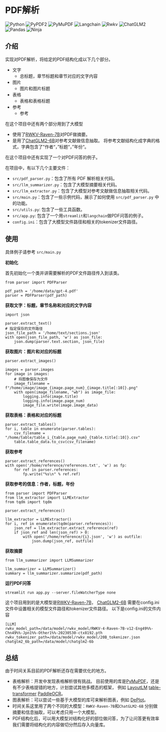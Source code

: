 # PDF解析
![Python](https://img.shields.io/badge/Python-3.9-blue) ![PyPDF2](https://img.shields.io/badge/PyPDF2-3.0.1-blue) ![PyMuPDF](https://img.shields.io/badge/PyMuPDF-1.23.3-blue)  ![Langchain](https://img.shields.io/badge/Langchain-0.0.285-blue)  ![Rwkv](https://img.shields.io/badge/RWKV-0.8.12-blue) ![ChatGLM2](https://img.shields.io/badge/ChatGLM-2-blue) ![Pandas](https://img.shields.io/badge/Pandas-2.1.0-blue) ![Ninja](https://img.shields.io/badge/Ninja-1.11.1-blue)

## 介绍

实现对PDF解析，将给定的PDF结构化成以下几个部分。
- 文字
  - 总标题，章节标题和章节对应的文字内容
- 图片
  - 图片和图片标题
- 表格
  - 表格和表格标题
- 参考
  - 参考

在这个项目中还有两个部分用到了大模型
- 使用了[RWKV-Raven-7B](https://huggingface.co/BlinkDL/rwkv-4-raven)对PDF做摘要。
- 是用了[ChatGLM2-6B](https://github.com/THUDM/ChatGLM2-6B)对参考文献做信息抽取。
将参考文献结构化成字典的格式，字典包含了”作者“，”标题“，”年份“。

在这个项目中还有实现了一个对PDF问答的例子。

在项目中，有以下几个主要文件：
- ```src/pdf_parser.py```：包含了所有 PDF 解析相关代码。
- ```src/llm_summarizer.py```：包含了大模型摘要相关代码。
- ```src/llm_extractor.py```：包含了大模型对参考文献做信息抽取相关代码。
- ```src/main.py```：包含了一些示例代码，展示了如何使用 ```src/pdf_parser.py``` 中的功能。
- ```src/utils.py```: 包含了一些工具函数。
- ```src/app.py```: 包含了一个用```streamlit```和```langchain```做PDF问答的例子。
- ```config.ini```：包含了大模型文件路径和相关的tokenizer文件路径。

## 使用

具体例子请参考 ```src/main.py```

**初始化**

首先初始化一个类并讲需要解析的PDF文件路径传入到该类。

```
from parser import PDFParser

pdf_path = '/home/data/gpt-4.pdf'
parser = PDFParser(pdf_path)
```

**获取文字：标题，章节名称和对应的文字内容**

```
import json

parser.extract_text()
# 指定保存的文件路径
json_file_path = '/home/text/sections.json'
with open(json_file_path, 'w') as json_file:
    json.dump(parser.text.section, json_file)
```

**获取图片：图片和对应的标题**

```
parser.extract_images()

images = parser.images
for image in images:
    # 将图像保存为文件
    image_filename = f"/home/image/image_{image.page_num}_{image.title[:10]}.png"
    with open(image_filename, "wb") as image_file:
        logging.info(image.title)
        logging.info(image.page_num)
        image_file.write(image.image_data)
```

**获取表格：表格和对应的标题**

```
parser.extract_tables()
for i, table in enumerate(parser.tables):
    csv_filename = "/home/table/table_i_{table.page_num}_{table.title[:10]}.csv"
    table.table_data.to_csv(csv_filename)
```

**获取参考**

```
parser.extract_references()
with open('/home/reference/references.txt', 'w') as fp:
    for ref in parser.references:
        fp.write("%s\n" % ref.ref)
```

**获取参考的信息：作者，标题，年份**

```
from parser import PDFParser
from llm_extractor import LLMExtractor
from tqdm import tqdm

parser.extract_references()

llm_extractor = LLMExtractor()
for i, ref in enumerate(tqdm(parser.references)):
    json_ref = llm_extractor.extract_reference(ref)
    if json_ref and len(json_ref) > 0:
        with open('/home/reference/{i}.json', 'w') as outfile:
            json.dump(json_ref, outfile)
```

**获取摘要**

```
from llm_summarizer import LLMSummarizer

llm_summarizer = LLMSummarizer()
summary = llm_summarizer.summarize(pdf_path)
```

**运行PDF问答**
```
streamlit run app.py --server.fileWatcherType none
```


这个项目用到的是大模型是[RWKV-Raven-7B](https://huggingface.co/BlinkDL/rwkv-4-raven)，
[ChatGLM2-6B](https://github.com/THUDM/ChatGLM2-6B)
需要在config.ini文件中设置相关的模型文件路径和tokenizer文件路径。
以下是config.ini的文件内容

```
[LLM]
rwkv_model_path=/data/model/rwkv_model/RWKV-4-Raven-7B-v12-Eng49%%-Chn49%%-Jpn1%%-Other1%%-20230530-ctx8192.pth
rwkv_tokenizer_path=/data/model/rwkv_model/20B_tokenizer.json
chatglm2_6b_path=/data/model/chatglm2-6b
```

## 总结

由于时间关系目前的PDF解析还存在需要优化的地方。
- 表格解析：开发中发现表格解析很有挑战。
目前使用的库是[PyMuPDF](https://pymupdf.readthedocs.io/en/latest/)，还是有不少表格提错的地方，计划尝试其他多模态的框架，
例如 [LayoutLM](https://huggingface.co/docs/transformers/model_doc/layoutlm) [table-transformer](https://github.com/microsoft/table-transformer) [PaddleOCR](https://github.com/PaddlePaddle/PaddleOCR/blob/release/2.6/ppstructure/table/README.md)。
- 图表解析：可以尝试一些基于大模型的库可来解析图表，例如 [DePlot](https://huggingface.co/docs/transformers/main/model_doc/deplot)。
- 时间关系这里用了两个不同的大模型：```RWKV-Raven-7B```和```ChatGLM2-6B``` 分别做摘要和信息抽取，可以考虑只用一个大模型。
- PDF结构化后，可以用大模型对结构化好的部位做问答，为了让问答更有效率我们需要将结构化的内容做切分然后存入向量库。